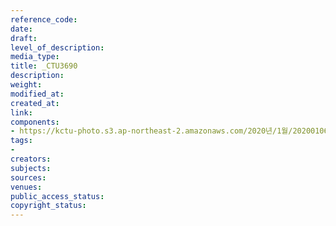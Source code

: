 ```yaml
---
reference_code: 
date: 
draft: 
level_of_description: 
media_type: 
title: _CTU3690
description: 
weight: 
modified_at: 
created_at: 
link: 
components:
- https://kctu-photo.s3.ap-northeast-2.amazonaws.com/2020년/1월/20200106_마사회+고+문중원+기수+죽음의+진상규명과+책임자+처벌+위한+시민대책위원회+청와대+상여+행진/_CTU3690.jpg
tags:
- 
creators: 
subjects: 
sources: 
venues: 
public_access_status: 
copyright_status: 
---
```

